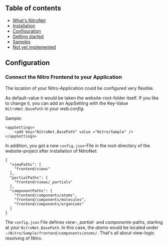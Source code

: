 ## Table of contents
- [What's NitroNet](https://github.com/namics/NitroNetSitecore)
- [Installation](https://github.com/namics/NitroNetSitecore/blob/master/docs/installation.md)
- [Configuration](https://github.com/namics/NitroNetSitecore/blob/master/docs/configuration.md)
- [Getting started](https://github.com/namics/NitroNetSitecore/blob/master/docs/getting-started.md)
- [Samples](https://github.com/namics/NitroNetSitecore/blob/master/docs/samples.md)
- [Not yet implemented](https://github.com/namics/NitroNetSitecore/blob/master/docs/not-implemented.md)

## Configuration

### Connect the Nitro Frontend to your Application
The location of your Nitro-Application could be configured very flexible.

As default-value it would be taken the website-root-folder itself. If you like to change it, you can add an AppSetting with the Key-Value `NitroNet.BasePath` in your *web.config*. 

Sample:

	<appSettings>
	    <add key="NitroNet.BasePath" value ="Nitro/Sample" />
	</appSettings>

In addition, you got a new `config.json`-File in the root-directory of the website-project after installation of NitroNet:

	{
	  "viewPaths": [
	    "frontend/views"
	  ],
	  "partialPaths": [
	    "frontend/views/_partials"
	  ],
	  "componentPaths": [
	    "frontend/components/atoms",
	    "frontend/components/molecules",
	    "frontend/components/organisms"
	  ]
	}

The `config.json` File defines *view*-, *partial*- and *components*-paths, starting at your `NitroNet.BasePath`.
In this case, the *atoms* would be located under `~/Nitro/Sample/frontend/components/atoms/`. That's all about view-logic resolving of Nitro.